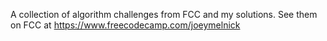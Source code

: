 A collection of algorithm challenges from FCC and my solutions. See them on FCC at https://www.freecodecamp.com/joeymelnick
